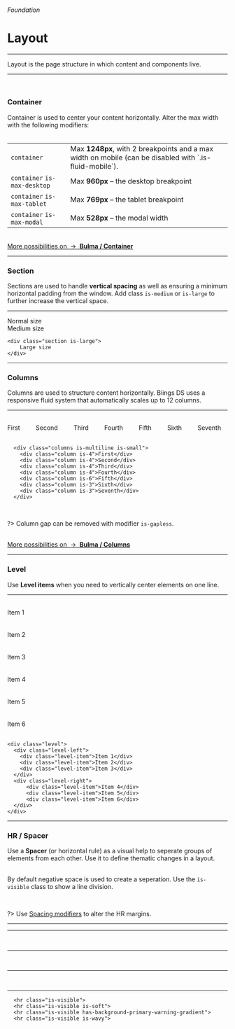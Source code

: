 <h6 class="is-uppercase is-dimmed has-text-weight-medium is-size-6 is-size-7-mobile">Foundation</h6>
<h1 class="title is-family-secondary is-size-2-mobile">Layout</h1>
<hr class="is-visible is-size-3">
<p class="is-size-4 has-text-dark">
    <span class="has-text-weight-semibold">Layout</span> is the page structure in which content and components live.
</p>
<hr class="is-visible is-size-3"><br>

<h3 class="title is-family-primary">Container</h3>

Container is used to center your content horizontally. Alter the max width with the following modifiers:
<br><br>
<table class="table is-bordered is-hoverable">
  <tr>
      <td class="is-narrow"><code>container</code></td>
      <td>Max <strong>1248px</strong>, with 2 breakpoints and a max width on mobile (can be disabled with `.is-fluid-mobile`).</td>
  </tr>
  <tr>
      <td class="is-narrow"><code>container</code> <code>is-max-desktop</code></td>
      <td>Max <strong>960px</strong> – the desktop breakpoint</td>
  </tr>
  <tr>
      <td class="is-narrow"><code>container</code> <code>is-max-tablet</code></td>
      <td>Max <strong>769px</strong> – the tablet breakpoint</td>
  </tr>
  <tr>
    <td class="is-narrow"><code>container</code> <code>is-max-modal</code></td>
    <td>Max <strong>528px</strong> – the modal width</td>
  </tr>
</table>

<br>
<a href="https://bulma.io/documentation/layout/container/" target="blank" class="box is-well has-text-grey">
    More possibilities on &nbsp;→&nbsp; <strong class="has-text-primary">Bulma / Container</strong>
</a>

<hr class="is-size-1 is-visible">

<h3 class="title is-family-primary">Section</h3>

Sections are used to handle **vertical spacing** as well as ensuring a minimum horizontal padding from the window. 
Add class `is-medium` or `is-large` to further increase the vertical space.

<hr class="is-small">

<div class="box is-raised is-medium is-marginless is-medium is-radiusless-b">
    <div class="section has-background-blue-lighter">
        Normal size
    </div>
    <div class="section is-medium has-background-turquoise-lighter">
        Medium size
    </div>
</div>

    <div class="section is-large">
        Large size
    </div>
<hr class="is-size-1 is-visible">

<h3 class="title is-family-primary">Columns</h3>

Columns are used to structure content horizontally. Biings DS uses a responsive fluid system that automatically scales up to 12 columns.

<hr class="is-small">

<div class="box is-raised is-marginless is-medium is-radiusless-b">
  <div class="columns is-multiline is-small has-text-white has-text-centered">
      <div class="column is-4">
        <div class="message is-twisted has-background-orange-light has-text-weight-semibold"><br>First<br><br></div>
      </div>
      <div class="column is-4">
        <div class="message is-twisted-bis has-background-purple-light has-text-weight-semibold"><br>Second<br><br></div>
      </div>
      <div class="column is-4">
        <div class="message is-twisted-ter has-background-turquoise has-text-weight-semibold"><br>Third<br><br></div>
      </div>
      <div class="column is-4">
        <div class="message is-twisted-quater has-background-cyan has-text-weight-semibold"><br>Fourth<br><br></div>
      </div>
      <div class="column is-6 is-twisted">
        <div class="message has-background-blue-light has-text-weight-semibold"><br>Fifth<br><br></div>
      </div>
      <div class="column is-3 is-twisted">
        <div class="message has-background-turquoise-light has-text-weight-semibold"><br>Sixth<br><br></div>
      </div>
      <div class="column is-3 is-twisted-bis">
        <div class="message has-background-yellow-light has-text-weight-semibold"><br>Seventh<br><br></div>
      </div>
    </div>
  </div>
  
      <div class="columns is-multiline is-small">
        <div class="column is-4">First</div>
        <div class="column is-4">Second</div>
        <div class="column is-4">Third</div>
        <div class="column is-4">Fourth</div>
        <div class="column is-6">Fifth</div>
        <div class="column is-3">Sixth</div>
        <div class="column is-3">Seventh</div>
      </div>
<br>

?> Column gap can be removed with modifier `is-gapless`.

<br>
<a href="https://bulma.io/documentation/columns/" target="blank" class="box is-raised has-text-grey">
    More possibilities on &nbsp;→&nbsp; <strong class="has-text-primary">Bulma / Columns</strong>
</a>
  
<hr class="is-size-1 is-visible">

<h3 class="title is-family-primary">Level</h3>

Use **Level items** when you need to vertically center elements on one line.

<hr class="is-small">

<div class="box is-raised is-marginless is-medium is-radiusless-b">
  <div class="level has-text-white">
    <div class="level-left">
      <div class="level-item"><div class="message has-background-red has-text-weight-semibold"><br>Item 1<br><br></div></div>
      <div class="level-item"><div class="message has-background-red-light has-text-weight-semibold"><br>Item 2<br><br></div></div>
      <div class="level-item"><div class="message has-background-red-lighter has-text-weight-semibold"><br>Item 3<br><br></div></div>
    </div>
    <div class="level-right">
        <div class="level-item"><div class="message has-background-green-lighter has-text-weight-semibold"><br>Item 4<br><br></div></div>
        <div class="level-item"><div class="message has-background-green-light has-text-weight-semibold"><br>Item 5<br><br></div></div>
        <div class="level-item"><div class="message has-background-green has-text-weight-semibold"><br>Item 6<br><br></div></div>
    </div>
  </div>
</div>

    <div class="level">
      <div class="level-left">
        <div class="level-item">Item 1</div>
        <div class="level-item">Item 2</div>
        <div class="level-item">Item 3</div>
      </div>
      <div class="level-right">
          <div class="level-item">Item 4</div>
          <div class="level-item">Item 5</div>
          <div class="level-item">Item 6</div>
      </div>
    </div>
<hr class="is-size-1 is-visible">

<h3 class="title is-family-primary">HR / Spacer</h3>

Use a **Spacer** (or horizontal rule) as a visual help to seperate groups of elements from each other. Use it to define thematic changes in a layout.

<br>By default negative space is used to create a seperation. Use the `is-visible` class to show a line division.

<br>

?> Use <a href="#/modifiers" class="is-underlined">Spacing modifiers</a> to alter the HR margins.

<hr>

<div class="box is-raised is-large is-marginless is-radiusless-b">
    <hr class="is-visible">
    <br>
    <hr class="is-visible is-soft">
    <br>
    <hr class="is-visible has-background-primary-warning-gradient">
    <br>
    <hr class="is-visible is-wavy">
</div>
  
      <hr class="is-visible">
      <hr class="is-visible is-soft">
      <hr class="is-visible has-background-primary-warning-gradient">
      <hr class="is-visible is-wavy">
  <br>
